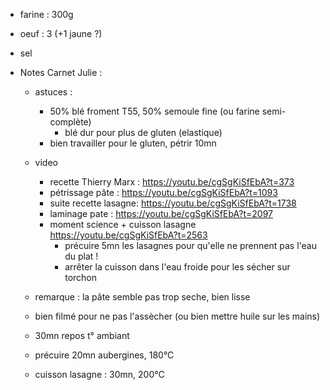 - farine : 300g
- oeuf	 : 3 (+1 jaune ?)
- sel

- Notes Carnet Julie : 
	- astuces : 
		- 50% blé froment T55, 50% semoule fine (ou farine semi-complète)
			- blé dur pour plus de gluten (elastique)
		- bien travailler pour le gluten, pétrir 10mn
	- video
		- recette Thierry Marx : https://youtu.be/cgSgKiSfEbA?t=373
		- pétrissage pâte : https://youtu.be/cgSgKiSfEbA?t=1093
		- suite recette lasagne: https://youtu.be/cgSgKiSfEbA?t=1738
		- laminage pate : https://youtu.be/cgSgKiSfEbA?t=2097
		- moment science + cuisson lasagne https://youtu.be/cgSgKiSfEbA?t=2563
			- précuire 5mn les lasagnes pour qu'elle ne prennent pas l'eau du plat !
			- arrêter la cuisson dans l'eau froide pour les sécher sur torchon
	- remarque : la pâte semble pas trop seche, bien lisse
	- bien filmé pour ne pas l'assècher (ou bien mettre huile sur les mains)

	- 30mn repos t° ambiant

	- précuire 20mn aubergines, 180°C
	- cuisson lasagne : 30mn, 200°C